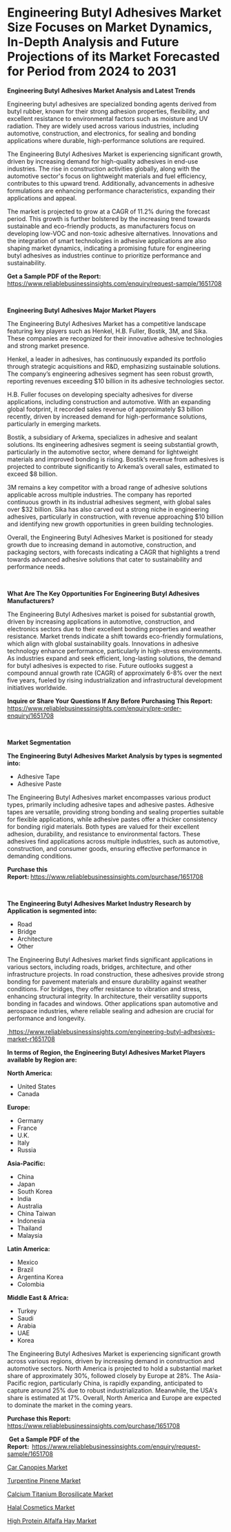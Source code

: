 <p><h1>Engineering Butyl Adhesives Market Size Focuses on Market Dynamics, In-Depth Analysis and Future Projections of its Market Forecasted for Period from 2024 to 2031</h1></p><p><strong>Engineering Butyl Adhesives Market Analysis and Latest Trends</strong></p>
<p><p>Engineering butyl adhesives are specialized bonding agents derived from butyl rubber, known for their strong adhesion properties, flexibility, and excellent resistance to environmental factors such as moisture and UV radiation. They are widely used across various industries, including automotive, construction, and electronics, for sealing and bonding applications where durable, high-performance solutions are required.</p><p>The Engineering Butyl Adhesives Market is experiencing significant growth, driven by increasing demand for high-quality adhesives in end-use industries. The rise in construction activities globally, along with the automotive sector's focus on lightweight materials and fuel efficiency, contributes to this upward trend. Additionally, advancements in adhesive formulations are enhancing performance characteristics, expanding their applications and appeal.</p><p>The market is projected to grow at a CAGR of 11.2% during the forecast period. This growth is further bolstered by the increasing trend towards sustainable and eco-friendly products, as manufacturers focus on developing low-VOC and non-toxic adhesive alternatives. Innovations and the integration of smart technologies in adhesive applications are also shaping market dynamics, indicating a promising future for engineering butyl adhesives as industries continue to prioritize performance and sustainability.</p></p>
<p><strong>Get a Sample PDF of the Report:&nbsp;</strong> <a href="https://www.reliablebusinessinsights.com/enquiry/request-sample/1651708?utm_campaign=39&utm_medium=2&utm_source=Github&utm_content=ia&utm_term=27092024&utm_id=engineering-butyl-adhesives">https://www.reliablebusinessinsights.com/enquiry/request-sample/1651708</a></p>
<p>&nbsp;</p>
<p><strong>Engineering Butyl Adhesives Major Market Players</strong></p>
<p><p>The Engineering Butyl Adhesives Market has a competitive landscape featuring key players such as Henkel, H.B. Fuller, Bostik, 3M, and Sika. These companies are recognized for their innovative adhesive technologies and strong market presence. </p><p>Henkel, a leader in adhesives, has continuously expanded its portfolio through strategic acquisitions and R&D, emphasizing sustainable solutions. The company’s engineering adhesives segment has seen robust growth, reporting revenues exceeding $10 billion in its adhesive technologies sector. </p><p>H.B. Fuller focuses on developing specialty adhesives for diverse applications, including construction and automotive. With an expanding global footprint, it recorded sales revenue of approximately $3 billion recently, driven by increased demand for high-performance solutions, particularly in emerging markets.</p><p>Bostik, a subsidiary of Arkema, specializes in adhesive and sealant solutions. Its engineering adhesives segment is seeing substantial growth, particularly in the automotive sector, where demand for lightweight materials and improved bonding is rising. Bostik’s revenue from adhesives is projected to contribute significantly to Arkema’s overall sales, estimated to exceed $8 billion.</p><p>3M remains a key competitor with a broad range of adhesive solutions applicable across multiple industries. The company has reported continuous growth in its industrial adhesives segment, with global sales over $32 billion. Sika has also carved out a strong niche in engineering adhesives, particularly in construction, with revenue approaching $10 billion and identifying new growth opportunities in green building technologies. </p><p>Overall, the Engineering Butyl Adhesives Market is positioned for steady growth due to increasing demand in automotive, construction, and packaging sectors, with forecasts indicating a CAGR that highlights a trend towards advanced adhesive solutions that cater to sustainability and performance needs.</p></p>
<p>&nbsp;</p>
<p><strong>What Are The Key Opportunities For Engineering Butyl Adhesives Manufacturers?</strong></p>
<p><p>The Engineering Butyl Adhesives market is poised for substantial growth, driven by increasing applications in automotive, construction, and electronics sectors due to their excellent bonding properties and weather resistance. Market trends indicate a shift towards eco-friendly formulations, which align with global sustainability goals. Innovations in adhesive technology enhance performance, particularly in high-stress environments. As industries expand and seek efficient, long-lasting solutions, the demand for butyl adhesives is expected to rise. Future outlooks suggest a compound annual growth rate (CAGR) of approximately 6-8% over the next five years, fueled by rising industrialization and infrastructural development initiatives worldwide.</p></p>
<p><strong>Inquire or Share Your Questions If Any Before Purchasing This Report:</strong> <a href="https://www.reliablebusinessinsights.com/enquiry/pre-order-enquiry/1651708?utm_campaign=39&utm_medium=2&utm_source=Github&utm_content=ia&utm_term=27092024&utm_id=engineering-butyl-adhesives">https://www.reliablebusinessinsights.com/enquiry/pre-order-enquiry/1651708</a></p>
<p>&nbsp;</p>
<p><strong>Market Segmentation</strong></p>
<p><strong>The Engineering Butyl Adhesives Market Analysis by types is segmented into:</strong></p>
<p><ul><li>Adhesive Tape</li><li>Adhesive Paste</li></ul></p>
<p><p>The Engineering Butyl Adhesives market encompasses various product types, primarily including adhesive tapes and adhesive pastes. Adhesive tapes are versatile, providing strong bonding and sealing properties suitable for flexible applications, while adhesive pastes offer a thicker consistency for bonding rigid materials. Both types are valued for their excellent adhesion, durability, and resistance to environmental factors. These adhesives find applications across multiple industries, such as automotive, construction, and consumer goods, ensuring effective performance in demanding conditions.</p></p>
<p><strong>Purchase this Report:&nbsp;</strong><a href="https://www.reliablebusinessinsights.com/purchase/1651708?utm_campaign=39&utm_medium=2&utm_source=Github&utm_content=ia&utm_term=27092024&utm_id=engineering-butyl-adhesives">https://www.reliablebusinessinsights.com/purchase/1651708</a></p>
<p>&nbsp;</p>
<p><strong>The Engineering Butyl Adhesives Market Industry Research by Application is segmented into:</strong></p>
<p><ul><li>Road</li><li>Bridge</li><li>Architecture</li><li>Other</li></ul></p>
<p><p>The Engineering Butyl Adhesives market finds significant applications in various sectors, including roads, bridges, architecture, and other infrastructure projects. In road construction, these adhesives provide strong bonding for pavement materials and ensure durability against weather conditions. For bridges, they offer resistance to vibration and stress, enhancing structural integrity. In architecture, their versatility supports bonding in facades and windows. Other applications span automotive and aerospace industries, where reliable sealing and adhesion are crucial for performance and longevity.</p></p>
<p><a href="https://www.reliablebusinessinsights.com/engineering-butyl-adhesives-market-r1651708?utm_campaign=39&utm_medium=2&utm_source=Github&utm_content=ia&utm_term=27092024&utm_id=engineering-butyl-adhesives">&nbsp;https://www.reliablebusinessinsights.com/engineering-butyl-adhesives-market-r1651708</a></p>
<p><strong>In terms of Region, the Engineering Butyl Adhesives Market Players available by Region are:</strong></p>
<p>
    <p> <strong> North America: </strong>
        <ul>
            <li>United States</li>
            <li>Canada</li>
        </ul>
        </p> 
    <p> <strong> Europe: </strong>
        <ul>
            <li>Germany</li>
            <li>France</li>
            <li>U.K.</li>
            <li>Italy</li>
            <li>Russia</li>
        </ul>
        </p> 
    <p> <strong> Asia-Pacific: </strong>
        <ul>
            <li>China</li>
            <li>Japan</li>
            <li>South Korea</li>
            <li>India</li>
            <li>Australia</li>
            <li>China Taiwan</li>
            <li>Indonesia</li>
            <li>Thailand</li>
            <li>Malaysia</li>
        </ul>
        </p> 
    <p> <strong> Latin America: </strong>
        <ul>
            <li>Mexico</li>
            <li>Brazil</li>
            <li>Argentina Korea</li>
            <li>Colombia</li>
        </ul>
        </p> 
    <p> <strong> Middle East & Africa: </strong>
        <ul>
            <li>Turkey</li>
            <li>Saudi</li>
            <li>Arabia</li>
            <li>UAE</li>
            <li>Korea</li>
        </ul>
    </p>
    </p>
<p><p>The Engineering Butyl Adhesives Market is experiencing significant growth across various regions, driven by increasing demand in construction and automotive sectors. North America is projected to hold a substantial market share of approximately 30%, followed closely by Europe at 28%. The Asia-Pacific region, particularly China, is rapidly expanding, anticipated to capture around 25% due to robust industrialization. Meanwhile, the USA's share is estimated at 17%. Overall, North America and Europe are expected to dominate the market in the coming years.</p></p>
<p><strong>Purchase this Report: </strong><a href="https://www.reliablebusinessinsights.com/purchase/1651708?utm_campaign=39&utm_medium=2&utm_source=Github&utm_content=ia&utm_term=27092024&utm_id=engineering-butyl-adhesives">https://www.reliablebusinessinsights.com/purchase/1651708</a></p>
<p>&nbsp;<strong>Get a Sample PDF of the Report:&nbsp;&nbsp;</strong><a href="https://www.reliablebusinessinsights.com/enquiry/request-sample/1651708?utm_campaign=39&utm_medium=2&utm_source=Github&utm_content=ia&utm_term=27092024&utm_id=engineering-butyl-adhesives">https://www.reliablebusinessinsights.com/enquiry/request-sample/1651708</a></p>
<p><strong></strong></p>
<p><p><a href="https://www.linkedin.com/pulse/evaluating-global-car-canopies-market-trends-growth-opportunities-lxh8f?utm_campaign=39&utm_medium=2&utm_source=Github&utm_content=ia&utm_term=27092024&utm_id=engineering-butyl-adhesives">Car Canopies Market</a></p><p><a href="https://github.com/arionmp/Market-Research-Report-List-5/blob/main/turpentine-pinene-market.md?utm_campaign=39&utm_medium=2&utm_source=Github&utm_content=ia&utm_term=27092024&utm_id=engineering-butyl-adhesives">Turpentine Pinene Market</a></p><p><a href="https://www.linkedin.com/pulse/how-regions-adapting-calcium-titanium-borosilicate-market-global-eyfye?utm_campaign=39&utm_medium=2&utm_source=Github&utm_content=ia&utm_term=27092024&utm_id=engineering-butyl-adhesives">Calcium Titanium Borosilicate Market</a></p><p><a href="https://issuu.com/reportprime-2/docs/halal-cosmetics-market-size-2030.pp_d80be8a6423463?utm_campaign=39&utm_medium=2&utm_source=Github&utm_content=ia&utm_term=27092024&utm_id=engineering-butyl-adhesives">Halal Cosmetics Market</a></p><p><a href="https://github.com/ArnisaLeka575/Market-Research-Report-List-1/blob/main/high-protein-alfalfa-hay-market.md?utm_campaign=39&utm_medium=2&utm_source=Github&utm_content=ia&utm_term=27092024&utm_id=engineering-butyl-adhesives">High Protein Alfalfa Hay Market</a></p></p>